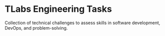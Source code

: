 # TLabs Engineering Tasks
Collection of technical challenges to assess skills in software development, DevOps, and problem-solving.